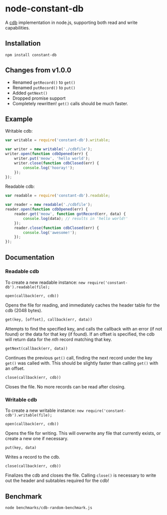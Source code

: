 # node-constant-db
A [cdb](http://cr.yp.to/cdb.html) implementation in node.js, supporting both read and write capabilities.

## Installation
`npm install constant-db`

## Changes from v1.0.0
* Renamed `getRecord()` to `get()`
* Renamed `putRecord()` to `put()`
* Added `getNext()`
* Dropped promise support
* Completely rewritten! `get()` calls should be much faster.

## Example
Writable cdb:
```javascript
var writable = require('constant-db').writable;

var writer = new writable('./cdbfile');
writer.open(function cdbOpened(err) {
    writer.put('meow', 'hello world');
    writer.close(function cdbClosed(err) {
        console.log('hooray!');
    });
});
```

Readable cdb:
```javascript
var readable = require('constant-db').readable;

var reader = new readable('./cdbfile');
reader.open(function cdbOpened(err) {
    reader.get('meow', function gotRecord(err, data) {
        console.log(data); // results in 'hello world!'
    });
    reader.close(function cdbClosed(err) {
        console.log('awesome!');
    });
});
```

## Documentation
### Readable cdb
To create a new readable instance:
`new require('constant-db').readable(file);`

`open(callback(err, cdb))`

Opens the file for reading, and immediately caches the header table for the cdb (2048 bytes).

`get(key, [offset], callback(err, data))`

Attempts to find the specified key, and calls the callback with an error (if not found) or the data for that key (if found). If an offset is specified, the cdb will return data for the *nth* record matching that key.

`getNext(callback(err, data))`

Continues the previous `get()` call, finding the next record under the key `get()` was called with. This should be slightly faster than calling `get()` with an offset.

`close(callback(err, cdb))`

Closes the file. No more records can be read after closing.

### Writable cdb
To create a new writable instance:
`new require('constant-cdb').writable(file);`

`open(callback(err, cdb))`

Opens the file for writing. This will overwrite any file that currently exists, or create a new one if necessary.

`put(key, data)`

Writes a record to the cdb.

`close(callback(err, cdb))`

Finalizes the cdb and closes the file. Calling `close()` is necessary to write out the header and subtables required for the cdb!

## Benchmark
`node benchmarks/cdb-random-benchmark.js`
